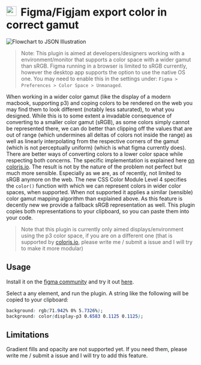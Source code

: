 <h1> <img src="pics/icon.png" style="display: inline-block; height: .95em; margin-right: 5px; margin-bottom: -5px"/> Figma/Figjam export color in correct gamut</h1>

![Flowchart to JSON Illustration](pics/header.png)

> Note: This plugin is aimed at developers/designers working with a environment/monitor that supports a color space with a wider gamut than sRGB. Figma running in a browser is limited to sRGB currently, however the desktop app supports the option to use the native OS one. You may need to enable this in the settings under: `Figma > Preferences > Color Space > Unmanaged`.

When working in a wider color gamut (like the display of a modern macbook, supporting p3) and coping colors to be rendered on the web you may find them to look different (notably less saturated), to what you designed. While this is to some extent a invadable consequence of converting to a smaller color gamut (sRGB), as some colors simply cannot be represented there, we can do better than clipping off the values that are out of range (which undermines all deltas of colors not inside the range) as well as linearly interpolating from the respective corners of the gamut (which is not perceptually uniform) (which is what figma currently does). There are better ways of converting colors to a lower color space while respecting both concerns. The specific implementation is explained here [on colorjs.io](https://colorjs.io/docs/gamut-mapping.html). The result is not by the nature of the problem not perfect but much more sensible. Especially as we are, as of recently, not limited to sRGB anymore on the web. The new CSS Color Module Level 4 specifies the `color()` function with which we can represent colors in wider color spaces, when supported. When not supported it applies a similar (sensible) color gamut mapping algorithm than explained above. As this feature is decently new we provide a fallback sRGB representation as well. This plugin copies both representations to your clipboard, so you can paste them into your code.

> Note that this plugin is currently only aimed displays/environment using the p3 color space, if you are on a different one (that is supported by [colorjs.io](https://colorjs.io/docs/spaces.html), please write me / submit a issue and I will try to make it more modular)

## Usage

Install it on the [figma community](https://www.figma.com/community/plugins) and try it out [here](https://www.figma.com/file/CB5B3pqUGaa2A4hTMEfeAv/Playground-color-gamut?type=whiteboard&node-id=0%3A1&t=pVLNRCm9OHaCRqaX-1). 

Select a any element, and run the plugin. A string like the following will be copied to your clipboard:

```css
background: rgb(71.942% 0% 5.7326%);
background: color(display-p3 0.6583 0.1125 0.1125);
```

## Limitations

Gradient fills and opacity are not supported yet. If you need them, please write me / submit a issue and I will try to add this feature.
